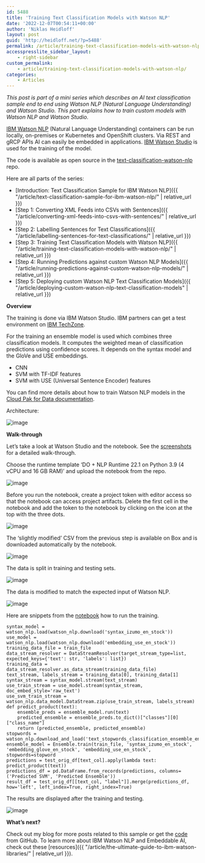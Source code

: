 ```yaml
---
id: 5488
title: 'Training Text Classification Models with Watson NLP'
date: '2022-12-07T00:54:11+00:00'
author: 'Niklas Heidloff'
layout: post
guid: 'http://heidloff.net/?p=5488'
permalink: /article/training-text-classification-models-with-watson-nlp/
accesspresslite_sidebar_layout:
    - right-sidebar
custom_permalink:
    - article/training-text-classification-models-with-watson-nlp/
categories:
    - Articles
---
```


*This post is part of a mini series which describes an AI text classification sample end to end using Watson NLP (Natural Language Understanding) and Watson Studio. This part explains how to train custom models with Watson NLP and Watson Studio.*

[IBM Watson NLP](https://www.ibm.com/products/ibm-watson-natural-language-processing) (Natural Language Understanding) containers can be run locally, on-premises or Kubernetes and OpenShift clusters. Via REST and gRCP APIs AI can easily be embedded in applications. [IBM Watson Studio](https://www.ibm.com/cloud/watson-studio) is used for the training of the model.

The code is available as open source in the [text-classification-watson-nlp](https://github.com/nheidloff/text-classification-watson-nlp) repo.

Here are all parts of the series:

- [Introduction: Text Classification Sample for IBM Watson NLP]({{ "/article/text-classification-sample-for-ibm-watson-nlp/" | relative_url }})
- [Step 1: Converting XML Feeds into CSVs with Sentences]({{ "/article/converting-xml-feeds-into-csvs-with-sentences/" | relative_url }})
- [Step 2: Labelling Sentences for Text Classifications]({{ "/article/labelling-sentences-for-text-classifications/" | relative_url }})
- [Step 3: Training Text Classification Models with Watson NLP]({{ "/article/training-text-classification-models-with-watson-nlp/" | relative_url }})
- [Step 4: Running Predictions against custom Watson NLP Models]({{ "/article/running-predictions-against-custom-watson-nlp-models/" | relative_url }})
- [Step 5: Deploying custom Watson NLP Text Classification Models]({{ "/article/deploying-custom-watson-nlp-text-classification-models" | relative_url }})

**Overview**

The training is done via IBM Watson Studio. IBM partners can get a test environment on [IBM TechZone](https://techzone.ibm.com/collection/watson-nlp-text-classification#tab-1).

For the training an ensemble model is used which combines three classification models. It computes the weighted mean of classification predictions using confidence scores. It depends on the syntax model and the GloVe and USE embeddings.

- CNN
- SVM with TF-IDF features
- SVM with USE (Universal Sentence Encoder) features

You can find more details about how to train Watson NLP models in the [Cloud Pak for Data documentation](https://dataplatform.cloud.ibm.com/docs/content/wsj/analyze-data/watson-nlp.html?audience=wdp).

Architecture:

![image](/assets/img/2022/11/step3.jpeg)

**Walk-through**

Let’s take a look at Watson Studio and the notebook. See the [screenshots](https://github.com/nheidloff/text-classification-watson-nlp/blob/main/documentation/step3) for a detailed walk-through.

Choose the runtime template ‘DO + NLP Runtime 22.1 on Python 3.9 (4 vCPU and 16 GB RAM)’ and upload the notebook from the repo.

![image](/assets/img/2022/11/training04.png)

Before you run the notebook, create a project token with editor access so that the notebook can access project artifacts. Delete the first cell in the notebook and add the token to the notebook by clicking on the icon at the top with the three dots.

![image](/assets/img/2022/11/training02.png)

The ‘slightly modified’ CSV from the previous step is available on Box and is downloaded automatically by the notebook.

![image](/assets/img/2022/11/training09.png)

The data is split in training and testing sets.

![image](/assets/img/2022/11/training10.png)

The data is modified to match the expected input of Watson NLP.

![image](/assets/img/2022/11/training11.png)

Here are snippets from the [notebook](https://github.com/nheidloff/text-classification-watson-nlp/blob/main/notebooks/HeidloffBlog.ipynb) how to run the training.

```
syntax_model = watson_nlp.load(watson_nlp.download('syntax_izumo_en_stock'))
use_model = watson_nlp.load(watson_nlp.download('embedding_use_en_stock'))
training_data_file = train_file
data_stream_resolver = DataStreamResolver(target_stream_type=list, expected_keys={'text': str, 'labels': list})
training_data = data_stream_resolver.as_data_stream(training_data_file)
text_stream, labels_stream = training_data[0], training_data[1]
syntax_stream = syntax_model.stream(text_stream)
use_train_stream = use_model.stream(syntax_stream, doc_embed_style='raw_text')
use_svm_train_stream = watson_nlp.data_model.DataStream.zip(use_train_stream, labels_stream)
def predict_product(text):
    ensemble_preds = ensemble_model.run(text)
    predicted_ensemble = ensemble_preds.to_dict()["classes"][0]["class_name"]
    return (predicted_ensemble, predicted_ensemble)
stopwords = watson_nlp.download_and_load('text_stopwords_classification_ensemble_en_stock')
ensemble_model = Ensemble.train(train_file, 'syntax_izumo_en_stock', 'embedding_glove_en_stock', 'embedding_use_en_stock', stopwords=stopword
predictions = test_orig_df[text_col].apply(lambda text: predict_product(text))
predictions_df = pd.DataFrame.from_records(predictions, columns=('Predicted SVM', 'Predicted Ensemble'))
result_df = test_orig_df[[text_col, "label"]].merge(predictions_df, how='left', left_index=True, right_index=True)	
```

The results are displayed after the training and testing.

![image](/assets/img/2022/11/training13.png)

**What’s next?**

Check out my blog for more posts related to this sample or get the [code](https://github.com/nheidloff/text-classification-watson-nlp) from GitHub. To learn more about IBM Watson NLP and Embeddable AI, check out these [resources]({{ "/article/the-ultimate-guide-to-ibm-watson-libraries/" | relative_url }}).